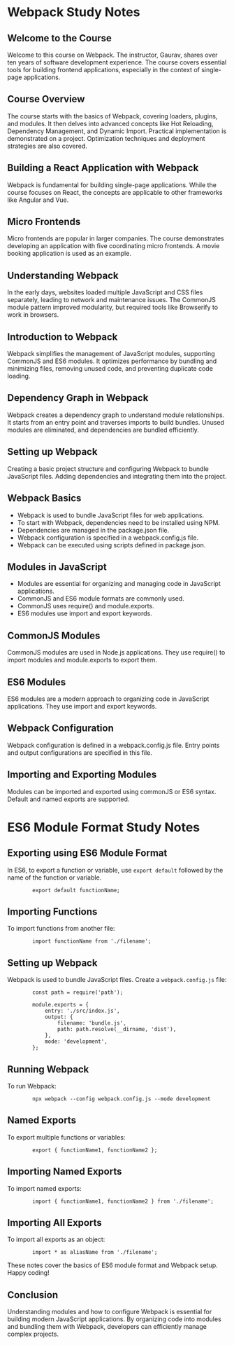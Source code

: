 
Webpack Study Notes
===================

Welcome to the Course
---------------------

Welcome to this course on Webpack. The instructor, Gaurav, shares over ten years of software development experience. The course covers essential tools for building frontend applications, especially in the context of single-page applications.

Course Overview
---------------

The course starts with the basics of Webpack, covering loaders, plugins, and modules. It then delves into advanced concepts like Hot Reloading, Dependency Management, and Dynamic Import. Practical implementation is demonstrated on a project. Optimization techniques and deployment strategies are also covered.

Building a React Application with Webpack
-----------------------------------------

Webpack is fundamental for building single-page applications. While the course focuses on React, the concepts are applicable to other frameworks like Angular and Vue.

Micro Frontends
---------------

Micro frontends are popular in larger companies. The course demonstrates developing an application with five coordinating micro frontends. A movie booking application is used as an example.

Understanding Webpack
---------------------

In the early days, websites loaded multiple JavaScript and CSS files separately, leading to network and maintenance issues. The CommonJS module pattern improved modularity, but required tools like Browserify to work in browsers.

Introduction to Webpack
-----------------------

Webpack simplifies the management of JavaScript modules, supporting CommonJS and ES6 modules. It optimizes performance by bundling and minimizing files, removing unused code, and preventing duplicate code loading.

Dependency Graph in Webpack
---------------------------

Webpack creates a dependency graph to understand module relationships. It starts from an entry point and traverses imports to build bundles. Unused modules are eliminated, and dependencies are bundled efficiently.

Setting up Webpack
------------------

Creating a basic project structure and configuring Webpack to bundle JavaScript files. Adding dependencies and integrating them into the project.



Webpack Basics
--------------

*   Webpack is used to bundle JavaScript files for web applications.
*   To start with Webpack, dependencies need to be installed using NPM.
*   Dependencies are managed in the package.json file.
*   Webpack configuration is specified in a webpack.config.js file.
*   Webpack can be executed using scripts defined in package.json.

Modules in JavaScript
---------------------

*   Modules are essential for organizing and managing code in JavaScript applications.
*   CommonJS and ES6 module formats are commonly used.
*   CommonJS uses require() and module.exports.
*   ES6 modules use import and export keywords.

CommonJS Modules
----------------

CommonJS modules are used in Node.js applications. They use require() to import modules and module.exports to export them.

ES6 Modules
-----------

ES6 modules are a modern approach to organizing code in JavaScript applications. They use import and export keywords.

Webpack Configuration
---------------------

Webpack configuration is defined in a webpack.config.js file. Entry points and output configurations are specified in this file.

Importing and Exporting Modules
-------------------------------

Modules can be imported and exported using commonJS or ES6 syntax. Default and named exports are supported.



ES6 Module Format Study Notes
=============================

Exporting using ES6 Module Format
---------------------------------

In ES6, to export a function or variable, use `export default` followed by the name of the function or variable.

    
            export default functionName;
        

Importing Functions
-------------------

To import functions from another file:

    
            import functionName from './filename';
        

Setting up Webpack
------------------

Webpack is used to bundle JavaScript files. Create a `webpack.config.js` file:

    
            const path = require('path');
    
            module.exports = {
                entry: './src/index.js',
                output: {
                    filename: 'bundle.js',
                    path: path.resolve(__dirname, 'dist'),
                },
                mode: 'development',
            };
        

Running Webpack
---------------

To run Webpack:

    
            npx webpack --config webpack.config.js --mode development
        

Named Exports
-------------

To export multiple functions or variables:

    
            export { functionName1, functionName2 };
        

Importing Named Exports
-----------------------

To import named exports:

    
            import { functionName1, functionName2 } from './filename';
        

Importing All Exports
---------------------

To import all exports as an object:

    
            import * as aliasName from './filename';
        

These notes cover the basics of ES6 module format and Webpack setup. Happy coding!

Conclusion
----------

Understanding modules and how to configure Webpack is essential for building modern JavaScript applications. By organizing code into modules and bundling them with Webpack, developers can efficiently manage complex projects.
